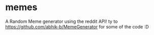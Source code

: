 # memes
A Random Meme generator using the reddit API! ty to https://github.com/abhik-b/MemeGenerator for some of the code :D
